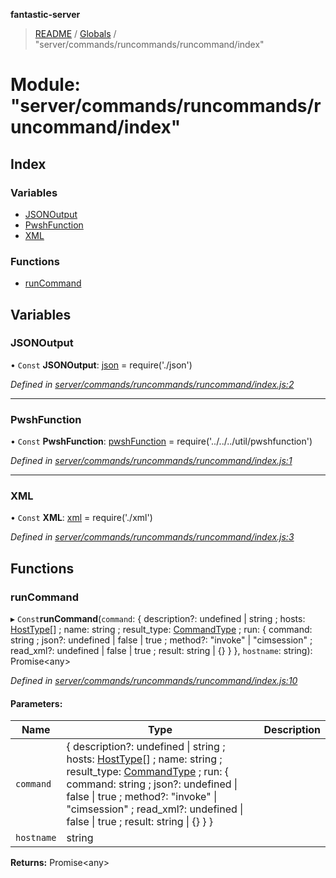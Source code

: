 **fantastic-server**

> [README](../README.md) / [Globals](../globals.md) / "server/commands/runcommands/runcommand/index"

# Module: "server/commands/runcommands/runcommand/index"

## Index

### Variables

* [JSONOutput](_server_commands_runcommands_runcommand_index_.md#jsonoutput)
* [PwshFunction](_server_commands_runcommands_runcommand_index_.md#pwshfunction)
* [XML](_server_commands_runcommands_runcommand_index_.md#xml)

### Functions

* [runCommand](_server_commands_runcommands_runcommand_index_.md#runcommand)

## Variables

### JSONOutput

• `Const` **JSONOutput**: [json](_server_commands_runcommands_runcommand_json_.md#json) = require('./json')

*Defined in [server/commands/runcommands/runcommand/index.js:2](https://github.com/besimorhino/project-fantastic/blob/a9b4b41/server/commands/runcommands/runcommand/index.js#L2)*

___

### PwshFunction

• `Const` **PwshFunction**: [pwshFunction](_server_util_pwshfunction_.md#pwshfunction) = require('../../../util/pwshfunction')

*Defined in [server/commands/runcommands/runcommand/index.js:1](https://github.com/besimorhino/project-fantastic/blob/a9b4b41/server/commands/runcommands/runcommand/index.js#L1)*

___

### XML

• `Const` **XML**: [xml](_server_commands_runcommands_runcommand_xml_.md#xml) = require('./xml')

*Defined in [server/commands/runcommands/runcommand/index.js:3](https://github.com/besimorhino/project-fantastic/blob/a9b4b41/server/commands/runcommands/runcommand/index.js#L3)*

## Functions

### runCommand

▸ `Const`**runCommand**(`command`: { description?: undefined \| string ; hosts: [HostType](_server_commands_types_d_.md#hosttype)[] ; name: string ; result_type: [CommandType](_server_commands_types_d_.md#commandtype) ; run: { command: string ; json?: undefined \| false \| true ; method?: \"invoke\" \| \"cimsession\" ; read_xml?: undefined \| false \| true ; result: string \| {}  }  }, `hostname`: string): Promise\<any>

*Defined in [server/commands/runcommands/runcommand/index.js:10](https://github.com/besimorhino/project-fantastic/blob/a9b4b41/server/commands/runcommands/runcommand/index.js#L10)*

#### Parameters:

Name | Type | Description |
------ | ------ | ------ |
`command` | { description?: undefined \| string ; hosts: [HostType](_server_commands_types_d_.md#hosttype)[] ; name: string ; result_type: [CommandType](_server_commands_types_d_.md#commandtype) ; run: { command: string ; json?: undefined \| false \| true ; method?: \"invoke\" \| \"cimsession\" ; read_xml?: undefined \| false \| true ; result: string \| {}  }  } |  |
`hostname` | string |   |

**Returns:** Promise\<any>

